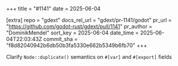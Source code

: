 +++
title = "#1141"
date = 2025-06-04

[extra]
repo = "gdext"
docs_rel_url = "gdext/pr-1141/godot"
pr_url = "https://github.com/godot-rust/gdext/pull/1141"
pr_author = "DominikMendel"
sort_key = 2025-06-04
date_time = 2025-06-04T22:03:43Z
commit_sha = "f8d82040942b6db50b3fa5330e662b5349b6fb70"
+++

Clarify `Node::duplicate()` semantics on `#[var]` and `#[export]` fields
